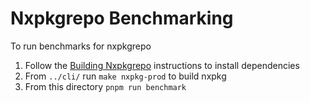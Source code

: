 # Nxpkgrepo Benchmarking

To run benchmarks for nxpkgrepo

1. Follow the [Building Nxpkgrepo](../CONTRIBUTING.md#building-nxpkgrepo) instructions to install dependencies
2. From `../cli/` run `make nxpkg-prod` to build nxpkg
3. From this directory `pnpm run benchmark`
